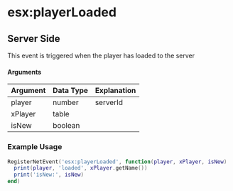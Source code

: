 # esx:playerLoaded

## Server Side

This event is triggered when the player has loaded to the server

#### Arguments

| Argument | Data Type | Explanation |
| -------- | --------- | ----------- |
| player   | number    | serverId    |
| xPlayer  | table     |             |
| isNew    | boolean   |             |

### Example Usage

```lua
RegisterNetEvent('esx:playerLoaded', function(player, xPlayer, isNew)
  print(player, 'loaded', xPlayer.getName())
  print('isNew:', isNew)
end)
```
